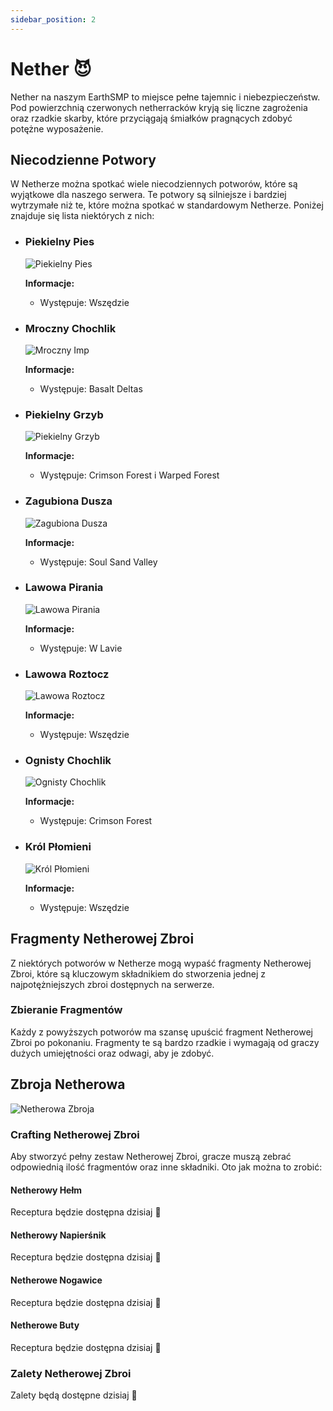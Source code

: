 ```yaml
---
sidebar_position: 2
---
```


# Nether 😈

Nether na naszym EarthSMP to miejsce pełne tajemnic i niebezpieczeństw. Pod powierzchnią czerwonych netherracków kryją się liczne zagrożenia oraz rzadkie skarby, które przyciągają śmiałków pragnących zdobyć potężne wyposażenie.

## Niecodzienne Potwory

W Netherze można spotkać wiele niecodziennych potworów, które są wyjątkowe dla naszego serwera. Te potwory są silniejsze i bardziej wytrzymałe niż te, które można spotkać w standardowym Netherze. Poniżej znajduje się lista niektórych z nich:

- ### Piekielny Pies

  ![Piekielny Pies](./assets/pies.png)

  **Informacje:**

  - Występuje: Wszędzie

- ### Mroczny Chochlik

  ![Mroczny Imp](./assets/mroczny.png)

  **Informacje:**

  - Występuje: Basalt Deltas

- ### Piekielny Grzyb

  ![Piekielny Grzyb](./assets/grzyb.png)

  **Informacje:**

  - Występuje: Crimson Forest i Warped Forest

- ### Zagubiona Dusza

  ![Zagubiona Dusza](./assets/dusza.png)

  **Informacje:**

  - Występuje: Soul Sand Valley

- ### Lawowa Pirania

  ![Lawowa Pirania](./assets/pirania.png)

  **Informacje:**

  - Występuje: W Lavie

- ### Lawowa Roztocz

  ![Lawowa Roztocz](./assets/roztocz.png)

  **Informacje:**

  - Występuje: Wszędzie

- ### Ognisty Chochlik

  ![Ognisty Chochlik](./assets/ognisty.png)

  **Informacje:**

  - Występuje: Crimson Forest

- ### Król Płomieni

  ![Król Płomieni](./assets/krol.png)

  **Informacje:**

  - Występuje: Wszędzie

## Fragmenty Netherowej Zbroi

Z niektórych potworów w Netherze mogą wypaść fragmenty Netherowej Zbroi, które są kluczowym składnikiem do stworzenia jednej z najpotężniejszych zbroi dostępnych na serwerze.

### Zbieranie Fragmentów

Każdy z powyższych potworów ma szansę upuścić fragment Netherowej Zbroi po pokonaniu. Fragmenty te są bardzo rzadkie i wymagają od graczy dużych umiejętności oraz odwagi, aby je zdobyć.

## Zbroja Netherowa

![Netherowa Zbroja](./assets/netherowa-zbroja.png)

### Crafting Netherowej Zbroi

Aby stworzyć pełny zestaw Netherowej Zbroi, gracze muszą zebrać odpowiednią ilość fragmentów oraz inne składniki. Oto jak można to zrobić:

#### Netherowy Hełm

Receptura będzie dostępna dzisiaj 👀

#### Netherowy Napierśnik

Receptura będzie dostępna dzisiaj 👀

#### Netherowe Nogawice

Receptura będzie dostępna dzisiaj 👀

#### Netherowe Buty

Receptura będzie dostępna dzisiaj 👀

### Zalety Netherowej Zbroi

Zalety będą dostępne dzisiaj 👀

